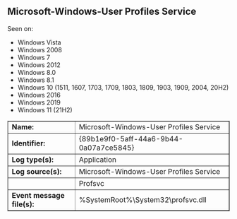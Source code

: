 ## Microsoft-Windows-User Profiles Service

Seen on:
* Windows Vista
* Windows 2008
* Windows 7
* Windows 2012
* Windows 8.0
* Windows 8.1
* Windows 10 (1511, 1607, 1703, 1709, 1803, 1809, 1903, 1909, 2004, 20H2)
* Windows 2016
* Windows 2019
* Windows 11 (21H2)

<table border="1" class="docutils">
  <tbody>
    <tr>
      <td><b>Name:</b></td>
      <td>Microsoft-Windows-User Profiles Service</td>
    </tr>
    <tr>
      <td><b>Identifier:</b></td>
      <td>{89b1e9f0-5aff-44a6-9b44-0a07a7ce5845}</td>
    </tr>
    <tr>
      <td><b>Log type(s):</b></td>
      <td>Application</td>
    </tr>
    <tr>
      <td><b>Log source(s):</b></td>
      <td>Microsoft-Windows-User Profiles Service</td>
    </tr>
    <tr>
      <td>&nbsp;</td>
      <td>Profsvc</td>
    </tr>
    <tr>
      <td><b>Event message file(s):</b></td>
      <td>%SystemRoot%\System32\profsvc.dll</td>
    </tr>
  </tbody>
</table>

&nbsp;

